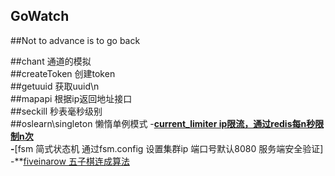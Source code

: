 ## GoWatch  
##Not to advance is to go back  

##chant   通道的模拟  
##createToken         创建token  
##getuuid             获取uuid\n  
##mapapi              根据ip返回地址接口  
##seckill             秒表毫秒级别  
##oslearn\singleton   懒惰单例模式
-**[current_limiter       ip限流，通过redis每n秒限制n次](https://github.com/shanhuijie/GoWatch/tree/master/current_limiter)  
-**[fsm  简式状态机   通过fsm.config 设置集群ip    端口号默认8080  服务端安全验证]  
-**[fiveinarow        五子棋连成算法](https://github.com/shanhuijie/GoWatch/tree/master/fiveinarow)  

